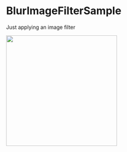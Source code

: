 # BlurImageFilterSample

Just applying an image filter

<img src="https://user-images.githubusercontent.com/3691498/81314878-92da6f00-90c4-11ea-9848-0f45881f0d83.png" width=300>
